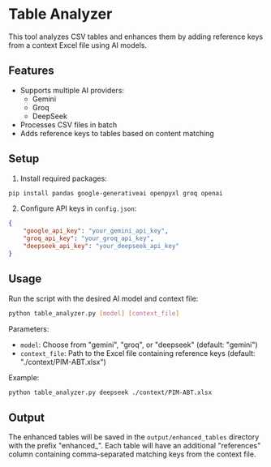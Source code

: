 # Table Analyzer

This tool analyzes CSV tables and enhances them by adding reference keys from a context Excel file using AI models.

## Features

- Supports multiple AI providers:
  - Gemini
  - Groq
  - DeepSeek
- Processes CSV files in batch
- Adds reference keys to tables based on content matching

## Setup

1. Install required packages:
```bash
pip install pandas google-generativeai openpyxl groq openai
```

2. Configure API keys in `config.json`:
```json
{
    "google_api_key": "your_gemini_api_key",
    "groq_api_key": "your_groq_api_key",
    "deepseek_api_key": "your_deepseek_api_key"
}
```

## Usage

Run the script with the desired AI model and context file:

```bash
python table_analyzer.py [model] [context_file]
```

Parameters:
- `model`: Choose from "gemini", "groq", or "deepseek" (default: "gemini")
- `context_file`: Path to the Excel file containing reference keys (default: "./context/PIM-ABT.xlsx")

Example:
```bash
python table_analyzer.py deepseek ./context/PIM-ABT.xlsx
```

## Output

The enhanced tables will be saved in the `output/enhanced_tables` directory with the prefix "enhanced_". Each table will have an additional "references" column containing comma-separated matching keys from the context file. 